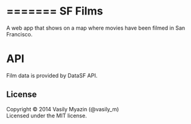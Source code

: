 =======
SF Films
=========

A web app that shows on a map where movies have been filmed in San Francisco.

API
====================

Film data is provided by DataSF API.

## License ##
Copyright © 2014 Vasily Myazin (@vasily_m)  
Licensed under the MIT license.
